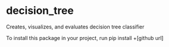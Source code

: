 # decision_tree
Creates, visualizes, and evaluates decision tree classifier

To install this package in your project, run pip install +[github url]
